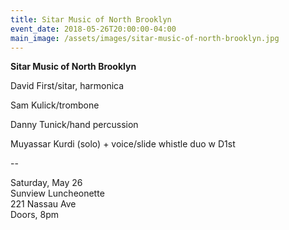 ```yaml
---
title: Sitar Music of North Brooklyn
event_date: 2018-05-26T20:00:00-04:00
main_image: /assets/images/sitar-music-of-north-brooklyn.jpg
---
```


**Sitar Music of North Brooklyn**

David First/sitar, harmonica

Sam Kulick/trombone

Danny Tunick/hand percussion

Muyassar Kurdi (solo) + voice/slide whistle duo w D1st

--

Saturday, May 26<br>
Sunview Luncheonette<br>
221 Nassau Ave<br>
Doors, 8pm

